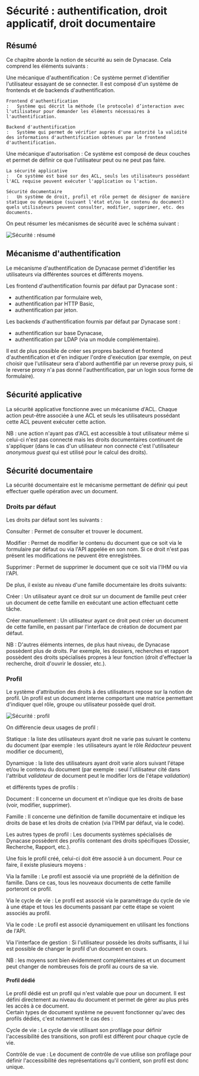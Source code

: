 # Sécurité : authentification, droit applicatif, droit documentaire

## Résumé

Ce chapitre aborde la notion de sécurité au sein de Dynacase. Cela comprend les éléments suivants :

Une mécanique d'authentification
:   Ce système permet d'identifier l'utilisateur essayant de se connecter. Il est composé d'un système de frontends et de backends d'authentification. 
    
    Frontend d'authentification 
    :   Système qui décrit la méthode (le protocole) d’interaction avec l'utilisateur pour demander les éléments nécessaires à l'authentification.
    
    Backend d'authentification 
    :   Système qui permet de vérifier auprès d'une autorité la validité des informations d'authentification obtenues par le frontend d'authentification.

Une mécanique d'autorisation
:   Ce système est composé de deux couches et permet de définir ce que l'utilisateur peut ou ne peut pas faire.
    
    La sécurité applicative
    :   Ce système est basé sur des ACL, seuls les utilisateurs possédant l'ACL requise peuvent exécuter l'application ou l'action.
    
    Sécurité documentaire
    :   Un système de droit, profil et rôle permet de désigner de manière statique ou dynamique (suivant l'état et/ou le contenu du document) quels utilisateurs peuvent consulter, modifier, supprimer, etc. des documents.

On peut résumer les mécanismes de sécurité avec le schéma suivant :

![ Sécurité : résumé ](securite_resume.png)

## Mécanisme d'authentification

Le mécanisme d'authentification de Dynacase permet d'identifier les utilisateurs via différentes sources et différents moyens.
    
Les frontend d'authentification fournis par défaut par Dynacase sont :

* authentification par formulaire web,
* authentification par HTTP Basic,
* authentification par jeton.

Les backends d'authentification fournis par défaut par Dynacase sont :

* authentification sur base Dynacase,
* authentification par LDAP (via un module complémentaire).

Il est de plus possible de créer ses propres backend et frontend d'authentification et d'en indiquer l'ordre d'exécution (par exemple, on peut choisir que l'utilisateur sera d'abord authentifié par un reverse proxy puis, si le reverse proxy n'a pas donné l'authentification, par un login sous forme de formulaire).

## Sécurité applicative

La sécurité applicative fonctionne avec un mécanisme d'ACL. Chaque action peut-être associée à une ACL et seuls les utilisateurs possédant cette ACL peuvent exécuter cette action.  

NB : une action n'ayant pas d'ACL est accessible à tout utilisateur même si celui-ci n'est pas connecté mais les droits documentaires continuent de s'appliquer (dans le cas d'un utilisateur non connecté c'est l'utilisateur *anonymous guest* qui est utilisé pour le calcul des droits).

## Sécurité documentaire

La sécurité documentaire est le mécanisme permettant de définir qui peut effectuer quelle opération avec un document. 

### Droits par défaut

Les droits par défaut sont les suivants : 

Consulter
:   Permet de consulter et trouver le document.

Modifier
:   Permet de modifier le contenu du document que ce soit via le formulaire par défaut ou via l'API appelée en son nom.
    Si ce droit n'est pas présent les modifications ne peuvent être enregistrées.

Supprimer
:   Permet de supprimer le document que ce soit via l'IHM ou via l'API.

De plus, il existe au niveau d'une famille documentaire les droits suivants:

Créer 
:   Un utilisateur ayant ce droit sur un document de famille peut créer un document de cette famille en exécutant une action effectuant cette tâche.

Créer manuellement
:   Un utilisateur ayant ce droit peut créer un document de cette famille, en passant par l'interface de création de document par défaut.

NB : D'autres éléments internes, de plus haut niveau, de Dynacase possèdent plus de droits. Par exemple, les dossiers, recherches et rapport possèdent des droits spécialisés propres à leur fonction (droit d'effectuer la recherche, droit d'ouvrir le dossier, etc.).

### Profil

Le système d'attribution des droits à des utilisateurs repose sur la notion de profil. Un profil est un document interne comportant une matrice permettant d'indiquer quel rôle, groupe ou utilisateur possède quel droit.

![ Sécurité : profil ](liste_droit.png)

On différencie deux usages de profil :

Statique
:   la liste des utilisateurs ayant droit ne varie pas suivant le contenu du document (par exemple : les utilisateurs ayant le rôle *Rédacteur* peuvent modifier ce document),

Dynamique
:   la liste des utilisateurs ayant droit varie alors suivant l'étape et/ou le contenu du document (par exemple : seul l'utilisateur cité dans l'attribut *validateur* de document peut le modifier lors de l'étape *validation*)

et différents types de profils :

Document
:   Il concerne un document et n'indique que les droits de base (voir, modifier, supprimer).

Famille
:   Il concerne une définition de famille documentaire et indique les droits de base et les droits de création (via l'IHM par défaut, via le code).

Les autres types de profil
:   Les documents systèmes spécialisés de Dynacase possèdent des profils contenant des droits spécifiques (Dossier, Recherche, Rapport, etc.).

Une fois le profil créé, celui-ci doit être associé à un document. Pour ce faire, il existe plusieurs moyens :

Via la famille
:   Le profil est associé via une propriété de la définition de famille. Dans ce cas, tous les nouveaux documents de cette famille porteront ce profil.

Via le cycle de vie
:   Le profil est associé via le paramétrage du cycle de vie à une étape et tous les documents passant par cette étape se voient associés au profil.

Via le code
:   Le profil est associé dynamiquement en utilisant les fonctions de l'API.

Via l'interface de gestion
:   Si l'utilisateur possède les droits suffisants, il lui est possible de changer le profil d'un document en cours.

NB : les moyens sont bien évidemment complémentaires et un document peut changer de nombreuses fois de profil au cours de sa vie.

#### Profil dédié

Le profil dédié est un profil qui n'est valable que pour un document. Il est défini directement au niveau du document et permet de gérer au plus près les accès à ce document.  
Certain types de document système ne peuvent fonctionner qu'avec des profils dédiés, c'est notamment le cas des :

Cycle de vie
:   Le cycle de vie utilisant son profilage pour définir l'accessibilité des transitions, son profil est différent pour chaque cycle de vie.

Contrôle de vue
:   Le document de contrôle de vue utilise son profilage pour définir l'accessibilité des représentations qu'il contient, son profil est donc unique.

